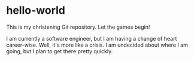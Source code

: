 # hello-world
This is my christening Git repository. Let the games begin!

I am currently a software engineer, but I am having a change of heart career-wise. Well, it's more like a crisis.
I am undecided about where I am going, but I plan to get there pretty quickly.

